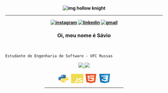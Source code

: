 <h4 align="center">

![img hollow knight](https://cdna.artstation.com/p/assets/images/images/037/786/530/original/camille-unknown-hk.gif?1621327281)
  
<hr>

<!--links-->
[![instagram](https://img.shields.io/badge/-instagram-red?style=for-the-badge&logo=instagram&logoColor=white&link=https://github.com/SavioHerick)](https://www.instagram.com/_lukaian/)
[![linkedin](https://img.shields.io/badge/-Linkedin-blue?style=for-the-badge&logo=Linkedin&logoColor=white&link=https://github.com/SavioHerick)](https://www.linkedin.com/in/lukaian/)
[![gmail](https://img.shields.io/badge/Gmail-D14836?style=for-the-badge&logo=gmail&logoColor=white&link=https://github.com/SavioHerick)](mailto:lukaian8979@hotmail.com)
  
</h4>


<!--about-->
<h3 align="center">Oi, meu nome é Sávio</h3><br>

```
Estudante de Engenharia de Software - UFC Russas
```
 

<!--stats-->
<div align="center">
  <a href="https://github.com/SavioHerick">
    <img height="165em" src="https://github-readme-stats.vercel.app/api?username=SavioHerick&show_icons=true&theme=tokyonight&include_all_commits=true&count_private=true"/>
    <img height="165em" src="https://github-readme-stats.vercel.app/api/top-langs/?username=SavioHerick&layout=compact&langs_count=7&theme=tokyonight"/>
  </a>
</div>


<!--icons-->
<div align="center" style="display: inline_block"><br>
  <img align="center" alt="python" height="30" width="40" src="https://raw.githubusercontent.com/devicons/devicon/master/icons/python/python-original.svg">
  <img align="center" alt="js" height="30" width="40" src="https://raw.githubusercontent.com/devicons/devicon/master/icons/javascript/javascript-plain.svg">
  <img align="center" alt="html" height="30" width="40" src="https://raw.githubusercontent.com/devicons/devicon/master/icons/html5/html5-original.svg">
  <img align="center" alt="css" height="30" width="40" src="https://raw.githubusercontent.com/devicons/devicon/master/icons/css3/css3-original.svg">
  
  <hr width="50%">
</div>
